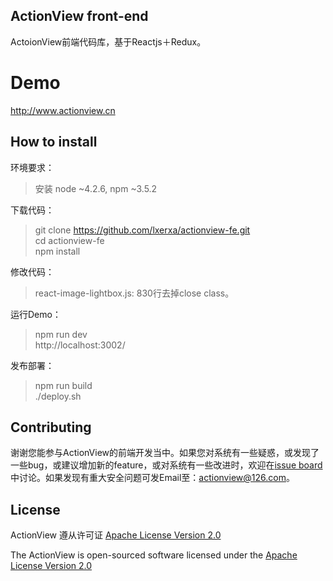 ## ActionView front-end

ActoionView前端代码库，基于Reactjs＋Redux。

# Demo

http://www.actionview.cn  

## How to install

环境要求：
> 安装 node ~4.2.6, npm ~3.5.2

下载代码：  
> git clone https://github.com/lxerxa/actionview-fe.git  
> cd actionview-fe  
> npm install  

修改代码：  
> react-image-lightbox.js: 830行去掉close class。  

运行Demo：  
> npm run dev  
> http://localhost:3002/   

发布部署：  
> npm run build  
> ./deploy.sh  

## Contributing

谢谢您能参与ActionView的前端开发当中。如果您对系统有一些疑惑，或发现了一些bug，或建议增加新的feature，或对系统有一些改进时，欢迎在[issue board](https://github.com/lxerxa/actionview/issues)中讨论。如果发现有重大安全问题可发Email至：actionview@126.com。

## License

ActionView 遵从许可证 [ Apache License Version 2.0](https://www.apache.org/licenses/LICENSE-2.0)

The ActionView is open-sourced software licensed under the [ Apache License Version 2.0](https://www.apache.org/licenses/LICENSE-2.0)
